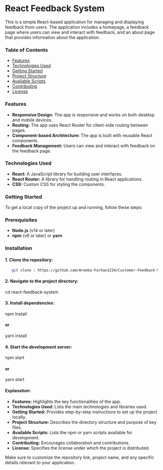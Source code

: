 # React Feedback System

This is a simple React-based application for managing and displaying feedback from users. The application includes a homepage, a feedback page where users can view and interact with feedback, and an about page that provides information about the application.

### Table of Contents

- [Features](#features)
- [Technologies Used](#technologies-used)
- [Getting Started](#getting-started)
- [Project Structure](#project-structure)
- [Available Scripts](#available-scripts)
- [Contributing](#contributing)
- [License](#license)

### Features

- **Responsive Design:** The app is responsive and works on both desktop and mobile devices.
- **Routing:** The app uses React Router for client-side routing between pages.
- **Component-based Architecture:** The app is built with reusable React components.
- **Feedback Management:** Users can view and interact with feedback on the feedback page.

### Technologies Used

- **React:** A JavaScript library for building user interfaces.
- **React Router:** A library for handling routing in React applications.
- **CSS:** Custom CSS for styling the components.

### Getting Started

To get a local copy of the project up and running, follow these steps:

### Prerequisites

- **Node.js** (v14 or later)
- **npm** (v6 or later) or **yarn**

### Installation

#### 1. Clone the repository:

```bash
   git clone : https://github.com/Areeba-Farhan1234/Customer-Feedback-System.git

   ```

#### 2. Navigate to the project directory:

cd react-feedback-system

#### 3. Install dependencies:

npm install

#### or

yarn install

#### 4. Start the development server:

npm start

#### or

yarn start

#### Explanation:

- **Features:** Highlights the key functionalities of the app.
- **Technologies Used:** Lists the main technologies and libraries used.
- **Getting Started:** Provides step-by-step instructions to set up the project locally.
- **Project Structure:** Describes the directory structure and purpose of key files.
- **Available Scripts:** Lists the npm or yarn scripts available for development.
- **Contributing:** Encourages collaboration and contributions.
- **License:** Specifies the license under which the project is distributed.

Make sure to customize the repository link, project name, and any specific details relevant to your application.
